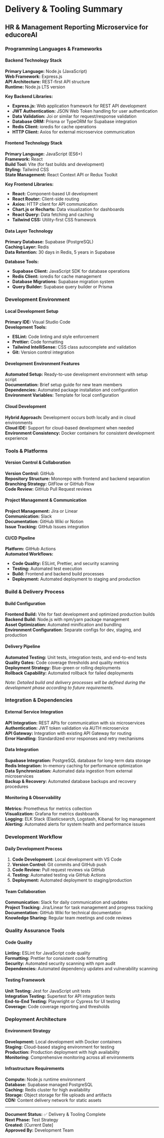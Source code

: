 # Delivery & Tooling Summary
## HR & Management Reporting Microservice for educoreAI

### Programming Languages & Frameworks

#### Backend Technology Stack
**Primary Language:** Node.js (JavaScript)  
**Web Framework:** Express.js  
**API Architecture:** REST-first API structure  
**Runtime:** Node.js LTS version

**Key Backend Libraries:**
- **Express.js:** Web application framework for REST API development
- **JWT Authentication:** JSON Web Token handling for user authentication
- **Data Validation:** Joi or similar for request/response validation
- **Database ORM:** Prisma or TypeORM for Supabase integration
- **Redis Client:** ioredis for cache operations
- **HTTP Client:** Axios for external microservice communication

#### Frontend Technology Stack
**Primary Language:** JavaScript (ES6+)  
**Framework:** React  
**Build Tool:** Vite (for fast builds and development)  
**Styling:** Tailwind CSS  
**State Management:** React Context API or Redux Toolkit

**Key Frontend Libraries:**
- **React:** Component-based UI development
- **React Router:** Client-side routing
- **Axios:** HTTP client for API communication
- **Chart.js or Recharts:** Data visualization for dashboards
- **React Query:** Data fetching and caching
- **Tailwind CSS:** Utility-first CSS framework

#### Data Layer Technology
**Primary Database:** Supabase (PostgreSQL)  
**Caching Layer:** Redis  
**Data Retention:** 30 days in Redis, 5 years in Supabase

**Database Tools:**
- **Supabase Client:** JavaScript SDK for database operations
- **Redis Client:** ioredis for cache management
- **Database Migrations:** Supabase migration system
- **Query Builder:** Supabase query builder or Prisma

### Development Environment

#### Local Development Setup
**Primary IDE:** Visual Studio Code  
**Development Tools:**
- **ESLint:** Code linting and style enforcement
- **Prettier:** Code formatting
- **Tailwind IntelliSense:** CSS class autocomplete and validation
- **Git:** Version control integration

#### Development Environment Features
**Automated Setup:** Ready-to-use development environment with setup script  
**Documentation:** Brief setup guide for new team members  
**Dependencies:** Automated package installation and configuration  
**Environment Variables:** Template for local configuration

#### Cloud Development
**Hybrid Approach:** Development occurs both locally and in cloud environments  
**Cloud IDE:** Support for cloud-based development when needed  
**Environment Consistency:** Docker containers for consistent development experience

### Tools & Platforms

#### Version Control & Collaboration
**Version Control:** GitHub  
**Repository Structure:** Monorepo with frontend and backend separation  
**Branching Strategy:** GitFlow or GitHub Flow  
**Code Review:** GitHub Pull Request reviews

#### Project Management & Communication
**Project Management:** Jira or Linear  
**Communication:** Slack  
**Documentation:** GitHub Wiki or Notion  
**Issue Tracking:** GitHub Issues integration

#### CI/CD Pipeline
**Platform:** GitHub Actions  
**Automated Workflows:**
- **Code Quality:** ESLint, Prettier, and security scanning
- **Testing:** Automated test execution
- **Build:** Frontend and backend build processes
- **Deployment:** Automated deployment to staging and production

### Build & Delivery Process

#### Build Configuration
**Frontend Build:** Vite for fast development and optimized production builds  
**Backend Build:** Node.js with npm/yarn package management  
**Asset Optimization:** Automated minification and bundling  
**Environment Configuration:** Separate configs for dev, staging, and production

#### Delivery Pipeline
**Automated Testing:** Unit tests, integration tests, and end-to-end tests  
**Quality Gates:** Code coverage thresholds and quality metrics  
**Deployment Strategy:** Blue-green or rolling deployments  
**Rollback Capability:** Automated rollback for failed deployments

*Note: Detailed build and delivery processes will be defined during the development phase according to future requirements.*

### Integration & Dependencies

#### External Service Integration
**API Integration:** REST APIs for communication with six microservices  
**Authentication:** JWT token validation via AUTH microservice  
**API Gateway:** Integration with existing API Gateway for routing  
**Error Handling:** Standardized error responses and retry mechanisms

#### Data Integration
**Supabase Integration:** PostgreSQL database for long-term data storage  
**Redis Integration:** In-memory caching for performance optimization  
**Data Synchronization:** Automated data ingestion from external microservices  
**Backup & Recovery:** Automated database backups and recovery procedures

#### Monitoring & Observability
**Metrics:** Prometheus for metrics collection  
**Visualization:** Grafana for metrics dashboards  
**Logging:** ELK Stack (Elasticsearch, Logstash, Kibana) for log management  
**Alerting:** Automated alerts for system health and performance issues

### Development Workflow

#### Daily Development Process
1. **Code Development:** Local development with VS Code
2. **Version Control:** Git commits and GitHub push
3. **Code Review:** Pull request reviews via GitHub
4. **Testing:** Automated testing via GitHub Actions
5. **Deployment:** Automated deployment to staging/production

#### Team Collaboration
**Communication:** Slack for daily communication and updates  
**Project Tracking:** Jira/Linear for task management and progress tracking  
**Documentation:** GitHub Wiki for technical documentation  
**Knowledge Sharing:** Regular team meetings and code reviews

### Quality Assurance Tools

#### Code Quality
**Linting:** ESLint for JavaScript code quality  
**Formatting:** Prettier for consistent code formatting  
**Security:** Automated security scanning with npm audit  
**Dependencies:** Automated dependency updates and vulnerability scanning

#### Testing Framework
**Unit Testing:** Jest for JavaScript unit tests  
**Integration Testing:** Supertest for API integration tests  
**End-to-End Testing:** Playwright or Cypress for UI testing  
**Coverage:** Code coverage reporting and thresholds

### Deployment Architecture

#### Environment Strategy
**Development:** Local development with Docker containers  
**Staging:** Cloud-based staging environment for testing  
**Production:** Production deployment with high availability  
**Monitoring:** Comprehensive monitoring across all environments

#### Infrastructure Requirements
**Compute:** Node.js runtime environment  
**Database:** Supabase managed PostgreSQL  
**Caching:** Redis cluster for high availability  
**Storage:** Object storage for file uploads and artifacts  
**CDN:** Content delivery network for static assets

---

**Document Status:** ✅ Delivery & Tooling Complete  
**Next Phase:** Test Strategy  
**Created:** [Current Date]  
**Approved By:** Development Team
